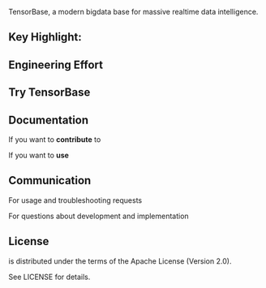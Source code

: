 TensorBase, a modern bigdata base for massive realtime data intelligence.

## Key Highlight:

## Engineering Effort

## Try TensorBase

## Documentation

If you want to **contribute** to  

If you want to **use**  

## Communication

For usage and troubleshooting requests 

For questions about development and implementation 


## License

is distributed under the terms of the Apache License (Version 2.0).

See LICENSE for details.

